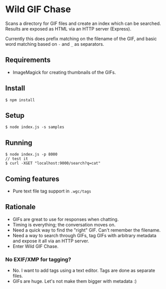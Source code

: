 # Wild GIF Chase
Scans a directory for GIF files and create an index which can be searched. Results
are exposed as HTML via an HTTP server (Express).

Currently this does prefix matching on the filename of the GIF, and basic word
matching based on `-` and `_` as separators.

## Requirements
 - ImageMagick for creating thumbnails of the GIFs.

## Install
```
$ npm install
```

## Setup
```
$ node index.js -s samples
```

## Running
```
$ node index.js -p 8000
// test it
$ curl -XGET "localhost:9000/search?q=cat"
```

## Coming features
 - Pure text file tag support in `.wgc/tags`

## Rationale
 - GIFs are great to use for responses when chatting.
 - Timing is everything; the conversation moves on.
 - Need a quick way to find the "right" GIF. Can't remember the filename.
 - Need a way to search through GIFs, tag GIFs with arbitrary metadata and expose
   it all via an HTTP server.
 - Enter Wild GIF Chase.

### No EXIF/XMP for tagging?
 - No. I want to add tags using a text editor. Tags are done as separate files.
 - GIFs are huge. Let's not make them bigger with metadata :)

